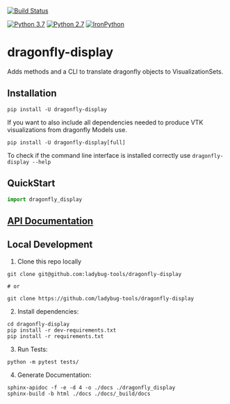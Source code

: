 [![Build Status](https://github.com/ladybug-tools/dragonfly-display/workflows/CI/badge.svg)](https://github.com/ladybug-tools/dragonfly-display/actions)

[![Python 3.7](https://img.shields.io/badge/python-3.7-blue.svg)](https://www.python.org/downloads/release/python-370/) [![Python 2.7](https://img.shields.io/badge/python-2.7-green.svg)](https://www.python.org/downloads/release/python-270/) [![IronPython](https://img.shields.io/badge/ironpython-2.7-red.svg)](https://github.com/IronLanguages/ironpython2/releases/tag/ipy-2.7.8/)

# dragonfly-display

Adds methods and a CLI to translate dragonfly objects to VisualizationSets.

## Installation

```console
pip install -U dragonfly-display
```

If you want to also include all dependencies needed to produce VTK visualizations
from dragonfly Models use.

```console
pip install -U dragonfly-display[full]
```

To check if the command line interface is installed correctly use `dragonfly-display --help`

## QuickStart

```python
import dragonfly_display

```

## [API Documentation](http://ladybug-tools.github.io/dragonfly-display/docs)

## Local Development

1. Clone this repo locally
```console
git clone git@github.com:ladybug-tools/dragonfly-display

# or

git clone https://github.com/ladybug-tools/dragonfly-display
```
2. Install dependencies:
```console
cd dragonfly-display
pip install -r dev-requirements.txt
pip install -r requirements.txt
```

3. Run Tests:
```console
python -m pytest tests/
```

4. Generate Documentation:
```console
sphinx-apidoc -f -e -d 4 -o ./docs ./dragonfly_display
sphinx-build -b html ./docs ./docs/_build/docs
```

